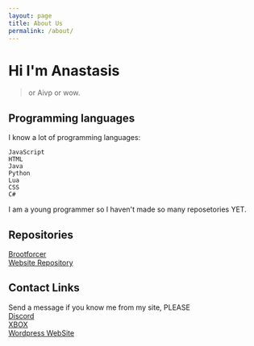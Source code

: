 ```yaml
---
layout: page
title: About Us
permalink: /about/
---
```

# Hi I'm Anastasis
> or Aivp or wow.
## Programming languages
I know a lot of programming languages:
```
JavaScript
HTML
Java
Python
Lua
CSS
C#
```
I am a young programmer so I haven't made so many reposetories YET.
## Repositories
[Brootforcer](https://github.com/Anstasis1175/Brootforcer)\
[Website Repository](https://github.com/Anstasis1175/anastasis1175.github.io)
## Contact Links
Send a message if you know me from my site, PLEASE\
[Discord](https://discord.com/users/1326910969045323806)\
[XBOX](https://account.xbox.com/profile?gamertag=Anastasis#1175)\
[Wordpress WebSite](https://aivp3.wordpress.com)
